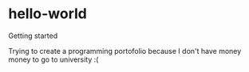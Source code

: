# hello-world
Getting started

Trying to create a programming portofolio because I don't have money money to go to university :(
